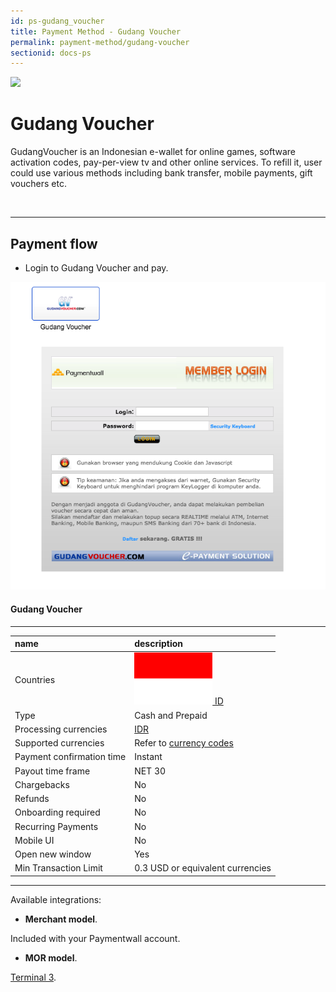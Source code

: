 ```yaml
---
id: ps-gudang_voucher
title: Payment Method - Gudang Voucher
permalink: payment-method/gudang-voucher
sectionid: docs-ps
---
```


<div class="docs-ps-header">
    <div class="docs-ps-logo">
        <img src=" https://api.paymentwall.com/images/ps_logos/pm_gudangvoucher.png">
    </div>
    <h1>Gudang Voucher</h1>
</div>

<div class="docs-ps-body" markdown="1">

<div class="docs-ps-instructions" markdown="1">

GudangVoucher is an Indonesian e-wallet for online games, software activation codes, pay-per-view tv and other online services. To refill it, user could use various methods including bank transfer, mobile payments, gift vouchers etc.

<br>

***

## Payment flow

* Login to Gudang Voucher and pay.

<div class="docs-img">
    <img src="/textures/pic/payment-system/cash-and-prepaid/gudang_voucher.png">
</div>

</div>



<div class="docs-ps-attributes" markdown="1">
<div class="docs-ps-attributes-body" markdown="1">

#### Gudang Voucher

***

|name|description|
|:--|:--|
|Countries| <img class="flags" src="/textures/pic/flags/asia/indonesia.png">[ ID](https://en.wikipedia.org/wiki/Indonesia)|
|Type|Cash and Prepaid|
|Processing currencies|[IDR](https://en.wikipedia.org/wiki/Indonesian_rupiah)|
|Supported currencies|Refer to [currency codes](/reference/currencies)|
|Payment confirmation time|Instant|
|Payout time frame| NET 30|
|Chargebacks|No|
|Refunds|No|
|Onboarding required| No|
|Recurring Payments|No|
|Mobile UI|No|
|Open new window|Yes|
|Min Transaction Limit|0.3 USD or equivalent currencies|

***

Available integrations:

* **Merchant model**.

Included with your Paymentwall account.

* **MOR model**.

[Terminal 3](https://www.terminal3.com/).

</div>
</div>

</div>
